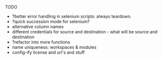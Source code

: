 TODO
- ?better error handling in selenium scripts: always teardown.
- ?quick succession mode for selenium?
- alternative column names
- different credentials for source and destination - what will be source and destination
- ?refactor into more functions
- name uniqueness: workspaces & modules
- config-ify license and url's and stuff
